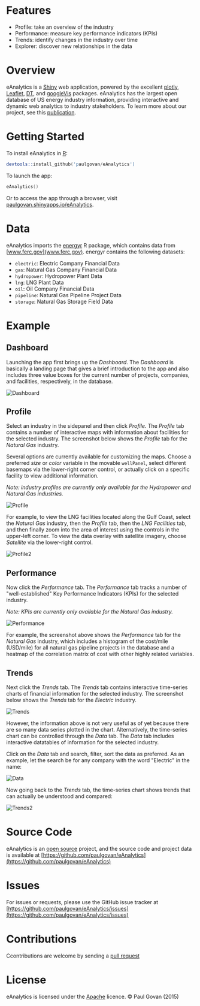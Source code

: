 # Features
* Profile: take an overview of the industry
* Performance: measure key performance indicators (KPIs)
* Trends: identify changes in the industry over time
* Explorer: discover new relationships in the data

# Overview
eAnalytics is a [Shiny](http://shiny.rstudio.com) web application, powered by the excellent [plotly](https://plot.ly/r/), [Leaflet](https://rstudio.github.io/leaflet/), [DT](https://rstudio.github.io/DT/), and [googleVis](https://cran.r-project.org/web/packages/googleVis/vignettes/googleVis_examples.html) packages. eAnalytics has the largest open database of US energy industry information, providing interactive and dynamic web analytics to industry stakeholders. To learn more about our project, see this [publication](http://ascelibrary.org/doi/abs/10.1061/9780784413012.143).

# Getting Started
To install eAnalytics in [R](https://www.r-project.org):

```S
devtools::install_github('paulgovan/eAnalytics')
```

To launch the app:

```S
eAnalytics()
```

Or to access the app through a browser, visit [paulgovan.shinyapps.io/eAnalytics](https://paulgovan.shinyapps.io/eAnalytics).

# Data
eAnalytics imports the [energyr](https://github.com/paulgovan/energyr) R package, which contains data from [www.ferc.gov](www.ferc.gov). energyr contains the following datasets:

* `electric`: Electric Company Financial Data
* `gas`: Natural Gas Company Financial Data
* `hydropower`: Hydropower Plant Data
* `lng`: LNG Plant Data
* `oil`: Oil Company Financial Data
* `pipeline`: Natural Gas Pipeline Project Data
* `storage`: Natural Gas Storage Field Data

# Example

## Dashboard
Launching the app first brings up the *Dashboard*. The *Dashboard* is basically a landing page that gives a brief introduction to the app and also includes three value boxes for the current number of projects, companies, and facilities, respectively, in the database. 

![Dashboard](https://github.com/paulgovan/eAnalytics/blob/master/inst/images/Dashboard2.png?raw=true)

## Profile
Select an industry in the sidepanel and then click *Profile*. The *Profile* tab contains a number of interactive maps with information about facilities for the selected industry. The screenshot below shows the *Profile* tab for the *Natural Gas* industry. 

Several options are currently available for customizing the maps. Choose a preferred *size* or *color* variable in the movable `wellPanel`, select different basemaps via the lower-right corner control, or actually click on a specific facility to view additional information. 

*Note: industry profiles are currently only available for the Hydropower and Natural Gas industries.*

![Profile](https://github.com/paulgovan/eAnalytics/blob/master/inst/images/Profile2.png?raw=true)

For example, to view the LNG facilities located along the Gulf Coast, select the *Natural Gas* industry, then the *Profile* tab, then the *LNG Facilities* tab, and then finally zoom into the area of interest using the controls in the upper-left corner. To view the data overlay with satellite imagery, choose *Satellite* via the lower-right control. 

![Profile2](https://github.com/paulgovan/eAnalytics/blob/master/inst/images/Profile3.png?raw=true)

## Performance
Now click the *Performance* tab. The *Performance* tab tracks a number of "well-established" Key Performance Indicators (KPIs) for the selected industry. 

*Note: KPIs are currently only available for the Natural Gas industry.*

![Performance](https://github.com/paulgovan/eAnalytics/blob/master/inst/images/Performance2.png?raw=true)

For example, the screenshot above shows the *Performance* tab for the *Natural Gas* industry, which includes a histogram of the cost/mile (USD/mile) for all natural gas pipeline projects in the database and a heatmap of the correlation matrix of cost with other highly related variables. 

## Trends

Next click the *Trends* tab. The *Trends* tab contains interactive time-series charts of financial information for the selected industry. The screenshot below shows the *Trends* tab for the *Electric* industry. 

![Trends](https://github.com/paulgovan/eAnalytics/blob/master/inst/images/Trends2.png?raw=true)

However, the information above is not very useful as of yet because there are so many data series plotted in the chart. Alternatively, the time-series chart can be controlled through the *Data* tab. The *Data* tab includes interactive datatables of information for the selected industry. 

Click on the *Data* tab and search, filter, sort the data as preferred. As an example, let the search be for any company with the word "Electric" in the name: 

![Data](https://github.com/paulgovan/eAnalytics/blob/master/inst/images/Data2.png?raw=true)

Now going back to the *Trends* tab, the time-series chart shows trends that can actually be understood and compared:

![Trends2](https://github.com/paulgovan/eAnalytics/blob/master/inst/images/Trends3.png?raw=true)

# Source Code
eAnalytics is an [open source](http://opensource.org) project, and the source code and project data is available at [https://github.com/paulgovan/eAnalytics](https://github.com/paulgovan/eAnalytics)

# Issues
For issues or requests, please use the GitHub issue tracker at [https://github.com/paulgovan/eAnalytics/issues](https://github.com/paulgovan/eAnalytics/issues)

# Contributions
Ccontributions are welcome by sending a [pull request](https://github.com/paulgovan/eAnalytics/pulls)

# License
eAnalytics is licensed under the [Apache](http://www.apache.org/licenses/LICENSE-2.0) licence. &copy; Paul Govan (2015)
